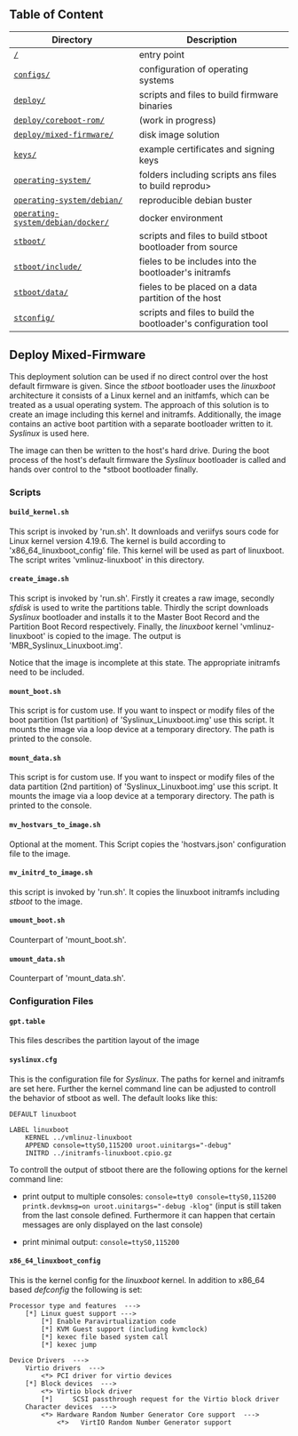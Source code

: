 ## Table of Content

| Directory                                                                                                 | Description                                                    |
| --------------------------------------------------------------------------------------------------------- | -------------------------------------------------------------- |
| [`/`](../../#scripts)                                                                                     | entry point                                                    |
| [`configs/`](../../configs/#configs)                                                                      | configuration of operating systems                             |
| [`deploy/`](../#deploy)                                                                                   | scripts and files to build firmware binaries                   |
| [`deploy/coreboot-rom/`](../coreboot-rom/#deploy-coreboot-rom)                                            | (work in progress)                                             |
| [`deploy/mixed-firmware/`](#deploy-mixed-firmware)                                                        | disk image solution                                            |
| [`keys/`](../../keys/#keys)                                                                               | example certificates and signing keys                          |
| [`operating-system/`](../../operating-system/#operating-system)                                           | folders including scripts ans files to build reprodu>          |
| [`operating-system/debian/`](../../operating-system/debian/#operating-system-debian)                      | reproducible debian buster                                     |
| [`operating-system/debian/docker/`](../../operating-system/debian/docker/#operating-system-debian-docker) | docker environment                                             |
| [`stboot/`](../../stboot/#stboot)                                                                         | scripts and files to build stboot bootloader from source       |
| [`stboot/include/`](../../stboot/include/#stboot-include)                                                 | fieles to be includes into the bootloader's initramfs          |
| [`stboot/data/`](../../stboot/data/#stboot-data)                                                          | fieles to be placed on a data partition of the host            |
| [`stconfig/`](../../stconfig/#stconfig)                                                                   | scripts and files to build the bootloader's configuration tool |

## Deploy Mixed-Firmware

This deployment solution can be used if no direct control over the host default firmware is given. Since the _stboot_ bootloader uses the _linuxboot_ architecture it consists of a Linux kernel and an initfamfs, which can be treated as a usual operating system. The approach of this solution is to create an image including this kernel and initramfs. Additionally, the image contains an active boot partition with a separate bootloader written to it. _Syslinux_ is used here.

The image can then be written to the host's hard drive. During the boot process of the host's default firmware the _Syslinux_ bootloader is called and hands over control to the \*stboot bootloader finally.

### Scripts

#### `build_kernel.sh`

This script is invoked by 'run.sh'. It downloads and veriifys sours code for Linux kernel version 4.19.6. The kernel is build according to 'x86_64_linuxboot_config' file. This kernel will be used as part of linuxboot. The script writes 'vmlinuz-linuxboot' in this directory.

#### `create_image.sh`

This script is invoked by 'run.sh'. Firstly it creates a raw image, secondly _sfdisk_ is used to write the partitions table. Thirdly the script downloads _Syslinux_ bootloader and installs it to the Master Boot Record and the Partition Boot Record respectively. Finally, the _linuxboot_ kernel 'vmlinuz-linuxboot' is copied to the image. The output is 'MBR_Syslinux_Linuxboot.img'.

Notice that the image is incomplete at this state. The appropriate initramfs need to be included.

#### `mount_boot.sh`

This script is for custom use. If you want to inspect or modify files of the boot partition (1st partition) of 'Syslinux_Linuxboot.img' use this script. It mounts the image via a loop device at a temporary directory. The path is printed to the console.

#### `mount_data.sh`

This script is for custom use. If you want to inspect or modify files of the data partition (2nd partition) of 'Syslinux_Linuxboot.img' use this script. It mounts the image via a loop device at a temporary directory. The path is printed to the console.

#### `mv_hostvars_to_image.sh`

Optional at the moment. This Script copies the 'hostvars.json' configuration file to the image.

#### `mv_initrd_to_image.sh`

this script is invoked by 'run.sh'. It copies the linuxboot initramfs including _stboot_ to the image.

#### `umount_boot.sh`

Counterpart of 'mount_boot.sh'.

#### `umount_data.sh`

Counterpart of 'mount_data.sh'.

### Configuration Files

#### `gpt.table`

This files describes the partition layout of the image

#### `syslinux.cfg`

This is the configuration file for _Syslinux_. The paths for kernel and initramfs are set here. Further the kernel command line can be adjusted to controll the behavior of stboot as well. The default looks like this:
```
DEFAULT linuxboot

LABEL linuxboot
	KERNEL ../vmlinuz-linuxboot
	APPEND console=ttyS0,115200 uroot.uinitargs="-debug"
	INITRD ../initramfs-linuxboot.cpio.gz
```
To controll the output of stboot there are the following options for the kernel command line:

* print output to multiple consoles: `console=tty0 console=ttyS0,115200 printk.devkmsg=on uroot.uinitargs="-debug -klog"` (input is still taken from the last console defined. Furthermore it can happen that certain messages are only displayed on the last console)

* print minimal output: `console=ttyS0,115200`


#### `x86_64_linuxboot_config`

This is the kernel config for the _linuxboot_ kernel. In addition to x86_64 based _defconfig_ the following is set:

```
Processor type and features  --->
    [*] Linux guest support --->
        [*] Enable Paravirtualization code
        [*] KVM Guest support (including kvmclock)
        [*] kexec file based system call
        [*] kexec jump

Device Drivers  --->
    Virtio drivers  --->
        <*> PCI driver for virtio devices
    [*] Block devices  --->
        <*> Virtio block driver
        [*]     SCSI passthrough request for the Virtio block driver
    Character devices  --->
        <*> Hardware Random Number Generator Core support  --->
            <*>   VirtIO Random Number Generator support
```
